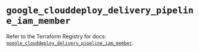 # `google_clouddeploy_delivery_pipeline_iam_member`

Refer to the Terraform Registry for docs: [`google_clouddeploy_delivery_pipeline_iam_member`](https://registry.terraform.io/providers/hashicorp/google/6.29.0/docs/resources/clouddeploy_delivery_pipeline_iam_member).
